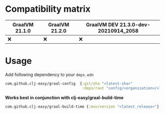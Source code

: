 # Compatibility matrix

| GraalVM 21.1.0 | GraalVM 21.2.0 | GraalVM DEV 21.3.0-dev-20210914_2058 |
|----------------|----------------|--------------------------------------|
| :x:            | :x:            |:x:                                   |

# Usage
Add following dependency to your `deps.edn`

``` clojure
com.github.clj-easy/graal-config  {:git/sha "<latest-sha>"
                                   :deps/root "config/<organization>/<library_name>"}
```


**Works best in conjunction with clj-easy/graal-build-time**

``` clojure
com.github.clj-easy/graal-build-time {:mvn/version "<latest_release>"}
```
